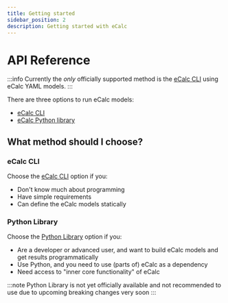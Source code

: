 ```yaml
---
title: Getting started
sidebar_position: 2
description: Getting started with eCalc
---
```


# API Reference

:::info
Currently the *only* officially supported method is the [eCalc CLI](cli/index.md) using eCalc YAML models.
:::

There are three options to run eCalc models:

- [eCalc CLI](cli/index.md)
- [eCalc Python library](library/index.md)

## What method should I choose?

### eCalc CLI
Choose the [eCalc CLI](cli/index.md) option if you:

- Don't know much about programming
- Have simple requirements
- Can define the eCalc models statically

### Python Library
Choose the [Python Library](library/index.md) option if you:

- Are a developer or advanced user, and want to build eCalc models and get results programmatically
- Use Python, and you need to use (parts of) eCalc as a dependency
- Need access to "inner core functionality" of eCalc

:::note
Python Library is not yet officially available and not recommended to use due to upcoming breaking changes very soon
:::
